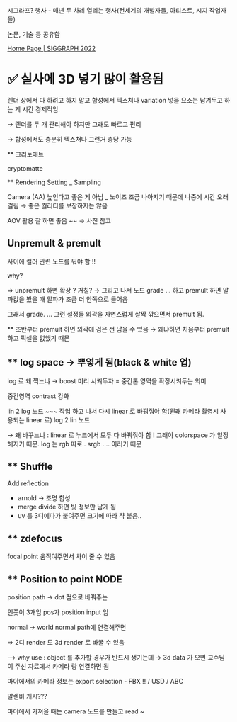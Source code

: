 시그라프? 행사 - 매년 두 차례 열리는 행사(전세계의 개발자들, 아티스트, 시지 작업자들) 

논문, 기술 등 공유함

[Home Page | SIGGRAPH 2022](https://s2022.siggraph.org/)

# ✅ 실사에 3D 넣기 많이 활용됨


렌더 상에서 다 하려고 하지 말고 합성에서 텍스쳐나 variation 넣을 요소는 남겨두고 하는 게 시간 경제적임. 

→ 렌더를 두 개 관리해야 하지만 그래도 빠르고 편리

→ 합성에서도 충분히 텍스쳐나 그런거 충당 가능

** 크리토매트

cryptomatte 

** Rendering Setting _ Sampling

Camera (AA) 높인다고 좋은 게 아님 _ 노이즈 조금 나아지기 때문에 나중에 시간 오래 걸림 → 좋은 퀄리티를 보장하지는 않음

AOV 활용 잘 하면 좋음 ~~ → 사진 참고

## Unpremult & premult

사이에 컬러 관련 노드를 둬야 함 !!

why? 

⇒ unpremult 하면 확장 ? 거칠? → 그리고 나서 노드 grade … 하고 premult 하면 알파값을 봤을 때 알파가 조금 더 안쪽으로 들어옴 

그래서 grade. … 그런 설정들 외곽을 자연스럽게 살짝 깎으면서 premult 됨. 

** 초반부터 premult 하면 외곽에 검은 선 남을 수 있음 → 왜냐하면 처음부터 premult 하고 픽셀을 없앴기 때문

## ** log space → 뿌옇게 됨(black & white 업)

log 로 왜 찍느냐 → boost 미리 시켜두자 = 중간톤 영역을 확장시켜두는 의미

중간영역 contrast 강화

lin 2 log 노드 ~~~ 작업 하고 나서 다시 linear 로 바꿔줘야 함(원래 카메라 촬영시 사용되는 linear 로) log 2 lin 노드

→ 왜 바꾸느냐 : linear 로 누크에서 모두 다 바꿔줘야 함 ! 그래야 colorspace 가 일정해지기 때문. log 는 rgb 따로.. srgb …. 이러기 때문

## ** Shuffle

Add reflection

- arnold → 조명 합성
- merge divide 하면 빛 정보만 남게 됨
- uv 를 3디에다가 붙여주면 크기에 따라 챡 붙음..

## ** zdefocus

focal point 움직여주면서 차이 줄 수 있음

## ** Position to point NODE

position path → dot 점으로 바꿔주는 

인풋이 3개임 pos가 position input 임

normal → world normal path에 연결해주면 

⇒ 2디 render 도 3d render 로 바꿀 수 있음

—> why use : object 를 추가할 경우가 반드시 생기는데 → 3d data 가 오면 교수님이 주신 자료에서 카메라 랑 연결하면 됨

마야에서의 카메라 정보는 export selection - FBX !!  / USD / ABC 

알렌비 캐시??? 

마야에서 가져올 때는 camera 노드를 만들고 read ~
